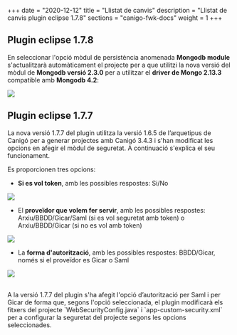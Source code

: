 +++
date        = "2020-12-12"
title       = "Llistat de canvis"
description = "Llistat de canvis plugin eclipse 1.7.8"
sections    = "canigo-fwk-docs"
weight		= 1
+++

## Plugin eclipse 1.7.8

En seleccionar l'opció mòdul de persistència anomenada **Mongodb module** s'actualitzarà automàticament el projecte
per a que utilitzi la nova versió del mòdul de **Mongodb versió 2.3.0** per a utilitzar el **driver de Mongo 2.13.3** compatible amb **Mongodb 4.2**:

![](/images/news/Plugin_1.7.8_add_mongodb_module.png)

## Plugin eclipse 1.7.7

La nova versió 1.7.7 del plugin utilitza la versió 1.6.5 de l’arquetipus de Canigó per a generar projectes amb Canigó 3.4.3 i s'han modificat les opcions en afegir el mòdul de seguretat.
A continuació s'explica el seu funcionament.

Es proporcionen tres opcions:

* **Si es vol token**, amb les possibles respostes: Si/No

![](/images/news/Plugin_1.7.7_add_security_token.png)

* El **proveïdor que volem fer servir**, amb les possibles respostes: Arxiu/BBDD/Gicar/Saml (si es vol seguretat amb token) o Arxiu/BBDD/Gicar (si no es vol amb token)

![](/images/news/Plugin_1.7.7_add_security_provider.png)

* La **forma d'autorització**, amb les possibles respostes: BBDD/Gicar, només si el proveïdor es Gicar o Saml

![](/images/news/Plugin_1.7.7_add_security_gicar.png)

<br/>
A la versió 1.7.7 del plugin s'ha afegit l'opció d’autorització per Saml i per Gicar de forma que, segons l'opció seleccionada, el plugin modificarà els fitxers del
projecte `WebSecurityConfig.java` i `app-custom-security.xml` per a configurar la seguretat del projecte segons les opcions seleccionades.